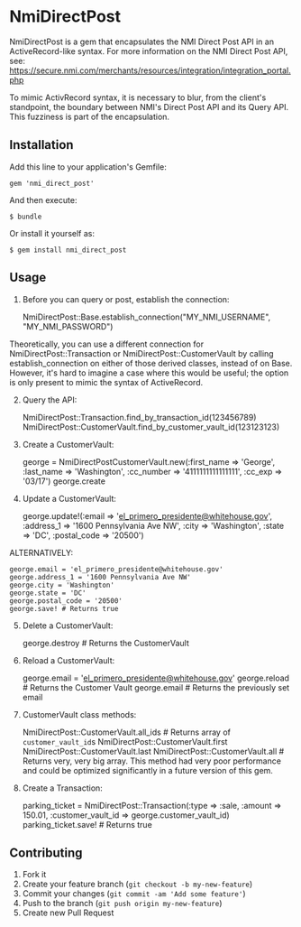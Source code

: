 # NmiDirectPost

NmiDirectPost is a gem that encapsulates the NMI Direct Post API in an ActiveRecord-like syntax.
For more information on the NMI Direct Post API, see:
    https://secure.nmi.com/merchants/resources/integration/integration_portal.php

To mimic ActivRecord syntax, it is necessary to blur, from the client's standpoint, the boundary between NMI's Direct Post API and its Query API.  This fuzziness is part of the encapsulation.

## Installation

Add this line to your application's Gemfile:

    gem 'nmi_direct_post'

And then execute:

    $ bundle

Or install it yourself as:

    $ gem install nmi_direct_post

## Usage

1) Before you can query or post, establish the connection:

    NmiDirectPost::Base.establish_connection("MY_NMI_USERNAME", "MY_NMI_PASSWORD")

Theoretically, you can use a different connection for NmiDirectPost::Transaction or NmiDirectPost::CustomerVault by calling establish_connection on either of those derived classes, instead of on Base.
However, it's hard to imagine a case where this would be useful; the option is only present to mimic the syntax of ActiveRecord.

2) Query the API:

    NmiDirectPost::Transaction.find_by_transaction_id(123456789)
    NmiDirectPost::CustomerVault.find_by_customer_vault_id(123123123)

3) Create a CustomerVault:

    george = NmiDirectPostCustomerVault.new(:first_name => 'George', :last_name => 'Washington', :cc_number => '4111111111111111', :cc_exp => '03/17')
    george.create

4) Update a CustomerVault:

    george.update!(:email => 'el_primero_presidente@whitehouse.gov', :address_1 => '1600 Pennsylvania Ave NW', :city => 'Washington', :state => 'DC', :postal_code => '20500')

  ALTERNATIVELY:

    george.email = 'el_primero_presidente@whitehouse.gov'
    george.address_1 = '1600 Pennsylvania Ave NW'
    george.city = 'Washington'
    george.state = 'DC'
    george.postal_code = '20500'
    george.save! # Returns true

5) Delete a CustomerVault:

    george.destroy # Returns the CustomerVault

6) Reload a CustomerVault:

    george.email = 'el_primero_presidente@whitehouse.gov'
    george.reload # Returns the Customer Vault
    george.email # Returns the previously set email

7) CustomerVault class methods:

    NmiDirectPost::CustomerVault.all_ids # Returns array of `customer_vault_id`s
    NmiDirectPost::CustomerVault.first
    NmiDirectPost::CustomerVault.last
    NmiDirectPost::CustomerVault.all # Returns very, very big array.  This method had very poor performance and could be optimized significantly in a future version of this gem.

8) Create a Transaction:

    parking_ticket = NmiDirectPost::Transaction(:type => :sale, :amount => 150.01, :customer_vault_id => george.customer_vault_id)
    parking_ticket.save! # Returns true

## Contributing

1. Fork it
2. Create your feature branch (`git checkout -b my-new-feature`)
3. Commit your changes (`git commit -am 'Add some feature'`)
4. Push to the branch (`git push origin my-new-feature`)
5. Create new Pull Request
